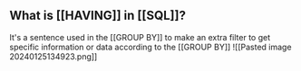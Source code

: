 
## What is [[HAVING]] in [[SQL]]?

It's a sentence used in the [[GROUP BY]] to make an extra filter to get specific information or data according to the [[GROUP BY]]
![[Pasted image 20240125134923.png]]
